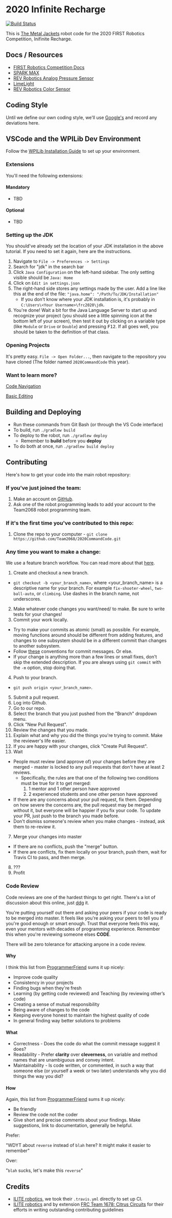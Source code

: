 # 2020 Infinite Recharge

[![Build Status](https://travis-ci.org/Team2068/2020CommandCode.svg?branch=master)](https://travis-ci.org/Team2068/2020CommandCode)

This is [The Metal Jackets](https://www.metaljackets.org/) robot code for the 2020 FIRST Robotics Competition, Inifinite Recharge.

## Docs / Resources

* [FIRST Robotics Competition Docs](https://docs.wpilib.org/en/latest/)
* [SPARK MAX](https://www.revrobotics.com/sparkmax-software/)
* [REV Robotics Analog Pressure Sensor](https://www.revrobotics.com/rev-11-1107/)
* [LimeLight](https://docs.limelightvision.io/en/latest/)
* [REV Robotics Color Sensor](https://www.revrobotics.com/rev-31-1557/)

## Coding Style

Until we define our own coding style, we'll use [Google's](https://google.github.io/styleguide/javaguide.html) and record any deviations here.

## VSCode and the WPILib Dev Environment

Follow the [WPILib Installation Guide](https://docs.wpilib.org/en/latest/docs/getting-started/getting-started-frc-control-system/wpilib-setup.html) to set up your environment.

### Extensions

You'll need the following extensions:

#### Mandatory

* TBD

#### Optional

* TBD

### Setting up the JDK

You should've already set the location of your JDK installation in the above tutorial. If you need to set it again, here are the instructions.
1. Navigate to `File -> Preferences -> Settings`
1. Search for "jdk" in the search bar
1. Click `Java Configuration` on the left-hand sidebar. The only setting visible should be `Java: Home`
1. Click on `Edit in settings.json`
1. The right-hand side stores any settings made by the user. Add a line like this at the end of the file: `"java.home": "/Path/To/JDK/Installation"`
    - If you don't know where your JDK installation is, it's probably in `C:\Users\<Your Username>\frc2020\jdk`.
1. You're done! Wait a bit for the Java Language Server to start up and recognize your project (you should see a little spinning icon at the bottom left of your screen), then test it out by clicking on a variable type (like `Module` or `Drive` or `Double`) and pressing <kbd>F12</kbd>. If all goes well, you should be taken to the definition of that class.

### Opening Projects

It's pretty easy. `File -> Open Folder...`, then navigate to the repository you have cloned (The folder named `2020CommandCode` this year). 

### Want to learn more?

[Code Navigation](https://code.visualstudio.com/docs/editor/editingevolved)

[Basic Editing](https://code.visualstudio.com/docs/editor/codebasics)

## Building and Deploying

- Run these commands from Git Bash (or through the VS Code interface)
- To build, run `./gradlew build`
- To deploy to the robot, run `./gradlew deploy`
    - Remember to **build** before you **deploy**
- To do both at once, run `./gradlew build deploy`


## Contributing

Here's how to get your code into the main robot repository:

### If you've just joined the team:

1. Make an account on [GitHub](https://github.com/).
2. Ask one of the robot programming leads to add your account to the Team2068 robot programming team.

### If it's the first time you've contributed to this repo:

1. Clone the repo to your computer - `git clone https://github.com/Team2068/2020CommandCode.git`

### Any time you want to make a change:

We use a feature branch workflow. You can read more about that [here](https://www.atlassian.com/git/tutorials/comparing-workflows/feature-branch-workflow).

1. Create and checkout a new branch.
  * `git checkout -b <your_branch_name>`, where <your_branch_name> is a descriptive name for your branch. For example `fix-shooter-wheel`, `two-ball-auto`, or `climbing`. Use dashes in the branch name, not underscores.
2. Make whatever code changes you want/need/ to make. Be sure to write tests for your changes!
3. Commit your work locally.
  * Try to make your commits as atomic (small) as possible. For example, moving functions around should be different from adding features, and changes to one subsystem should be in a different commit than changes to another subsystem.
  * Follow [these](http://tbaggery.com/2008/04/19/a-note-about-git-commit-messages.html) conventions for commit messages. Or else.
  * If your change is anything more than a few lines or small fixes, don't skip the extended description. If you are always using `git commit` with the `-m` option, stop doing that.
4. Push to your branch.
  * `git push origin <your_branch_name>`.
5. Submit a pull request.
  1. Log into Github.
  1. Go to our repo.
  1. Select the branch that you just pushed from the "Branch" dropdown menu.
  1. Click "New Pull Request".
  1. Review the changes that you made.
  1. Explain what and why you did the things you're trying to commit.  Make the reviewer's life easier.
  1. If you are happy with your changes, click "Create Pull Request".
6. Wait
  * People must review (and approve of) your changes before they are merged - master is locked to any pull requests that don't have at least 2 reviews.
    * Specifically, the rules are that one of the following two conditions must be true for it to get merged:
      1. 1 mentor and 1 other person have approved
      1. 2 experienced students and one other person have approved
  * If there are any concerns about your pull request, fix them. Depending on how severe the concerns are, the pull request may be merged without it, but everyone will be happier if you fix your code. 
To update your PR, just push to the branch you made before.
  * Don't dismiss someone's review when you make changes - instead, ask them to re-review it.
7. Merge your changes into master
  * If there are no conflicts, push the "merge" button.
  * If there are conflicts, fix them locally on your branch, push them, wait for Travis CI to pass, and then merge.
8. ???
9. Profit

### Code Review

Code reviews are one of the hardest things to get right.  There's a lot of discussion about this online, just [ddg](https://duckduckgo.com/?q=code+review+best+practices&t=brave&ia=web) it.  

You're putting yourself out there and asking your peers if your code is ready to be merged into master.  It feels like you're asking your peers to tell you if you're good enough or smart enough.  Trust that everyone feels this way, even your mentors with decades of programming experience.  Remember this when you're reviewing someone elses **CODE**.

There will be zero tolerance for attacking anyone in a code review.

#### Why

I think this list from [ProgrammerFriend](https://programmerfriend.com/code-review-best-practices/) sums it up nicely:

* Improve code quality
* Consistency in your projects
* Finding bugs when they're fresh
* Learning (by getting code reviewed) and Teaching (by reviewing other’s code)
* Creating a sense of mutual responsibility
* Being aware of changes to the code
* Keeping everyone honest to maintain the highest quality of code
* In general finding way better solutions to problems

#### What

* Correctness - Does the code do what the commit message suggest it does?
* Readability - Prefer **clarity** over **cleverness**, on variable and method names that are unambiguous and convey intent.
* Maintainability - Is code written, or commented, in such a way that someone else (or yourself a week or two later) understands why you did things the way you did?

#### How

Again, this list from [ProgrammerFriend](https://programmerfriend.com/code-review-best-practices/) sums it up nicely:

* Be friendly
* Review the code not the coder
* Give short and precise comments about your findings.  Make suggestions, link to documentation, generally be helpful.

Prefer:

"WDYT about `reverse` instead of `blah` here?  It might make it easier to remember"

Over:

"`blah` sucks, let's make this `reverse`"

## Credits

* [ILITE robotics](https://github.com/iliterobotics/FRC-Robot-2019), we took their `.travis.yml` directly to set up CI.
* [ILITE robotics](https://github.com/iliterobotics/FRC-Robot-2019) and by extension [FRC Team 1678: Citrus Circuits](https://github.com/frc1678) for their efforts in writing outstanding contributing guidelines
